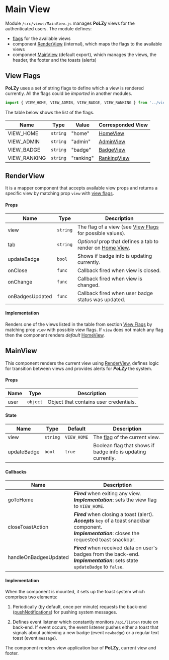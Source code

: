 Main View
========

Module `/src/views/MainView.js` manages **PoLZy** views for the authenticated users. The module defines:
- [flags](#view-flags) for the available views
- component [RenderView](#renderview) (internal), which maps the flags to the available views
- componnet [MainView](#mainview) (default export), which manages the views, the header, the footer and the toasts (alerts)


View Flags
---------------

**PoLZy** uses a set of string flags to define which a view is rendered currently. All the flags could be _imported_ in another modules.
``` javascript
import { VIEW_HOME, VIEW_ADMIN, VIEW_BADGE, VIEW_RANKING } from '../views/MainView'
```
The table below shows the list of the flags. 

| Name         | Type     | Value     | Corresponded View            |
| ------------ | -------- | --------- | ---------------------------- |
| VIEW_HOME    | `string` | "home"    | [HomeView](#TODO:setlink)    |
| VIEW_ADMIN   | `string` | "admin"   | [AdminView](#TODO:setlink)   |
| VIEW_BADGE   | `string` | "badge"   | [BadgeView](#TODO:setlink)   |
| VIEW_RANKING | `string` | "ranking" | [RankingView](#TODO:setlink) |


RenderView
-----------------
It is a mapper component that accepts available view props and returns a specific view by matching prop `view` with [view flags](#view-flags).

#### Props
| Name | Type     | Description              |
| ---- | -------- | ------------------------ |
| view | `string` | The flag of a view (see [View Flags](#view-flags) for possible values). |
| tab | `string` | _Optional_ prop that defines a tab to render on [Home View](#TODO:setlink). |
| updateBadge | `bool` | Shows if badge info is updating currently. |
| onClose | `func` | Callback fired when view is closed. |
| onChange | `func` | Callback fired when view is changed. |
| onBadgesUpdated | `func` | Callback fired when user badge status was updated. |


#### Implementation
Renders one of the views listed in the table from section [View Flags](#view-flags) by matching prop `view` with possible view flags. If `view` does not match any flag then the component renders _default_ [HomeView](#TODO:setlink).

MainView
--------------
This component renders the current view using [RenderView](#renderview), defines logic for transition between views and provides alerts for **_PoLZy_** the system.

#### Props
| Name     | Type     | Description                                                  |
| -------- | -------- | ------------------------------------------------------------ |
| user     | `object` | Object that contains user credentials. |

#### State
| Name | Type     | Default       | Description              |
| ---- | -------- | ------------------------ | ------------------------ |
| view | `string` | `VIEW_HOME` | The [flag](#view-flags) of the current view. |
| updateBadge | `bool` | `true` | Boolean flag that shows if badge info is updating currently. |

#### Callbacks
| Name | Description              |
| ---- | ------------------------ |
| goToHome | **_Fired_** when exiting any view.<br/>**_Implementation_**: sets the view flag to `VIEW_HOME`. |
| closeToastAction | **_Fired_** when closing a toast (alert).<br/>**_Accepts_** `key` of a toast snackbar component.<br/>**_Implementation_**: closes the requested toast snackbar. |
| handleOnBadgesUpdated | **_Fired_** when received data on user's badges from the back-end.<br/>**_Implementation_**: sets state `updateBadge` to `false`. |

#### Implementation
When the component is mounted, it sets up the toast system which comprises two elements:

1) Periodically (by default, once per minute) requests the back-end ([pushNotifications](#TODO:setlink)) for pushing system messages.

2) Defines event listener which constantly monitors `/api/listen` route on back-end. If event occurs, the event listener pushes either a toast that signals about achieving a new badge (event `newbadge`) or a regular text toast (event `message`).

The component renders view application bar of **PoLZy**, current view and footer.

